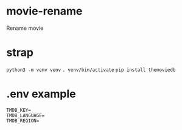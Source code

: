 # movie-rename
Rename movie 

# strap
`python3 -m venv venv`
`. venv/bin/activate`
`pip install themoviedb`

# .env example
```
TMDB_KEY=
TMDB_LANGUAGE=
TMDB_REGION=
```
